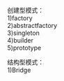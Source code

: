  
创建型模式：  
 1)factory  
 2)abstractfactory  
 3)singleton  
 4)builder  
 5)prototype  

结构型模式：  
 1)Bridge  

